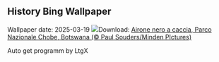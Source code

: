 ## History Bing Wallpaper
Wallpaper date: 2025-03-19
![](https://www.bing.com/th?id=OHR.BlackHeron_IT-IT9965971040_UHD.jpg&w=1000)Download: [Airone nero a caccia, Parco Nazionale Chobe, Botswana (© Paul Souders/Minden PIctures)](https://www.bing.com/th?id=OHR.BlackHeron_IT-IT9965971040_UHD.jpg)

Auto get programm by LtgX
